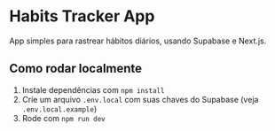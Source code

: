 
# Habits Tracker App

App simples para rastrear hábitos diários, usando Supabase e Next.js.

## Como rodar localmente

1. Instale dependências com `npm install`
2. Crie um arquivo `.env.local` com suas chaves do Supabase (veja `.env.local.example`)
3. Rode com `npm run dev`
